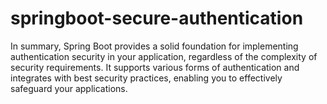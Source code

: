 # springboot-secure-authentication
In summary, Spring Boot provides a solid foundation for implementing authentication security in your application, regardless of the complexity of security requirements. It supports various forms of authentication and integrates with best security practices, enabling you to effectively safeguard your applications.

